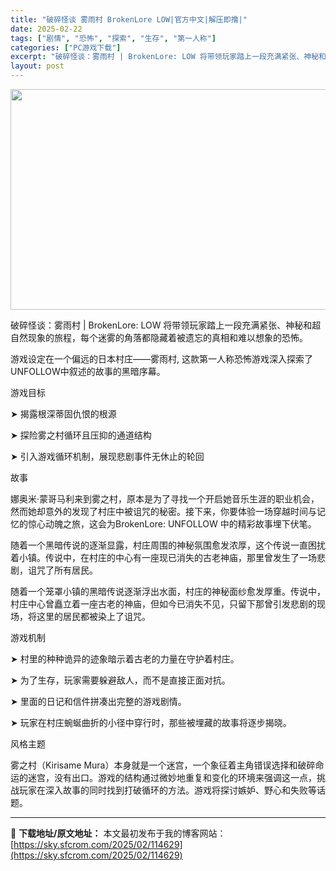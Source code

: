 ```yaml
---
title: "破碎怪谈 雾雨村 BrokenLore LOW|官方中文|解压即撸|"
date: 2025-02-22
tags: ["剧情", "恐怖", "探索", "生存", "第一人称"]
categories: ["PC游戏下载"]
excerpt: "破碎怪谈：雾雨村 | BrokenLore: LOW 将带领玩家踏上一段充满紧张、神秘和超自然现象的旅程，每个迷雾的角落都隐藏着被遗忘的真相和难以想象的恐怖。 游戏设定在一个偏远的日本村庄——雾雨村, 这款第一人称恐怖游戏深入探索了UNFOLLOW中叙述的故事的黑暗序幕。 游戏目标 ➤ 揭露根深蒂固&hellip;"
layout: post
---
```


<img class="aligncenter size-full wp-image-114625" src="https://sky.sfcrom.com/wp-content/uploads/2025/02/2025022214022195.webp" alt="" width="616" height="353" />

破碎怪谈：雾雨村 | BrokenLore: LOW 将带领玩家踏上一段充满紧张、神秘和超自然现象的旅程，每个迷雾的角落都隐藏着被遗忘的真相和难以想象的恐怖。

游戏设定在一个偏远的日本村庄——雾雨村, 这款第一人称恐怖游戏深入探索了UNFOLLOW中叙述的故事的黑暗序幕。

游戏目标

➤ 揭露根深蒂固仇恨的根源

➤ 探险雾之村循环且压抑的通道结构

➤ 引入游戏循环机制，展现悲剧事件无休止的轮回

故事

娜奥米·蒙哥马利来到雾之村，原本是为了寻找一个开启她音乐生涯的职业机会，然而她却意外的发现了村庄中被诅咒的秘密。接下来，你要体验一场穿越时间与记忆的惊心动魄之旅，这会为BrokenLore: UNFOLLOW 中的精彩故事埋下伏笔。

随着一个黑暗传说的逐渐显露，村庄周围的神秘氛围愈发浓厚，这个传说一直困扰着小镇。传说中，在村庄的中心有一座现已消失的古老神庙，那里曾发生了一场悲剧，诅咒了所有居民。

随着一个笼罩小镇的黑暗传说逐渐浮出水面，村庄的神秘面纱愈发厚重。传说中，村庄中心曾矗立着一座古老的神庙，但如今已消失不见，只留下那曾引发悲剧的现场，将这里的居民都被染上了诅咒。

游戏机制

➤ 村里的种种诡异的迹象暗示着古老的力量在守护着村庄。

➤ 为了生存，玩家需要躲避敌人，而不是直接正面对抗。

➤ 里面的日记和信件拼凑出完整的游戏剧情。

➤ 玩家在村庄蜿蜒曲折的小径中穿行时，那些被埋藏的故事将逐步揭晓。

风格主题

雾之村（Kirisame Mura）本身就是一个迷宫，一个象征着主角错误选择和破碎命运的迷宫，没有出口。游戏的结构通过微妙地重复和变化的环境来强调这一点，挑战玩家在深入故事的同时找到打破循环的方法。游戏将探讨嫉妒、野心和失败等话题。

---
📖 **下载地址/原文地址：** 本文最初发布于我的博客网站：[https://sky.sfcrom.com/2025/02/114629](https://sky.sfcrom.com/2025/02/114629)
